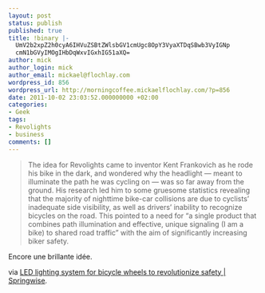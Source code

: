 ```yaml
---
layout: post
status: publish
published: true
title: !binary |-
  UmV2b2xpZ2h0cyA6IHVuZSBtZWlsbGV1cmUgc8OpY3VyaXTDqSBwb3VyIGNp
  cmN1bGVyIMOgIHbDqWxvIGxhIG51aXQ=
author: mick
author_login: mick
author_email: mickael@flochlay.com
wordpress_id: 856
wordpress_url: http://morningcoffee.mickaelflochlay.com/?p=856
date: 2011-10-02 23:03:52.000000000 +02:00
categories:
- Geek
tags:
- Revolights
- business
comments: []
---
```

<blockquote>The idea for Revolights came to inventor Kent Frankovich as he rode his bike in the dark, and wondered why the headlight — meant to illuminate the path he was cycling on — was so far away from the ground. His research led him to some gruesome statistics revealing that the majority of nighttime bike-car collisions are due to cyclists’ inadequate side visibility, as well as drivers’ inability to recognize bicycles on the road. This pointed to a need for “a single product that combines path illumination and effective, unique signaling (I am a bike) to shared road traffic” with the aim of significantly increasing biker safety.</blockquote>
Encore une brillante idée.

via <a href="http://www.springwise.com/transportation/led-lighting-system-bicycle-wheels-revolutionize-safety/?utm_source=feedburner&amp;utm_medium=feed&amp;utm_campaign=Feed%3A+springwise+%28Springwise%29">LED lighting system for bicycle wheels to revolutionize safety | Springwise</a>.
